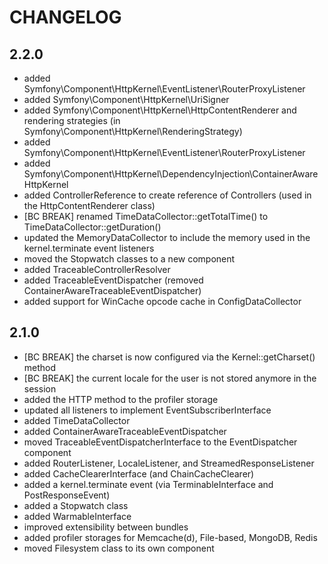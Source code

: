 CHANGELOG
=========

2.2.0
-----

 * added Symfony\Component\HttpKernel\EventListener\RouterProxyListener
 * added Symfony\Component\HttpKernel\UriSigner
 * added Symfony\Component\HttpKernel\HttpContentRenderer and rendering strategies (in Symfony\Component\HttpKernel\RenderingStrategy)
 * added Symfony\Component\HttpKernel\EventListener\RouterProxyListener
 * added Symfony\Component\HttpKernel\DependencyInjection\ContainerAwareHttpKernel
 * added ControllerReference to create reference of Controllers (used in the HttpContentRenderer class)
 * [BC BREAK] renamed TimeDataCollector::getTotalTime() to
   TimeDataCollector::getDuration()
 * updated the MemoryDataCollector to include the memory used in the 
   kernel.terminate event listeners
 * moved the Stopwatch classes to a new component
 * added TraceableControllerResolver
 * added TraceableEventDispatcher (removed ContainerAwareTraceableEventDispatcher)
 * added support for WinCache opcode cache in ConfigDataCollector

2.1.0
-----

 * [BC BREAK] the charset is now configured via the Kernel::getCharset() method
 * [BC BREAK] the current locale for the user is not stored anymore in the session
 * added the HTTP method to the profiler storage
 * updated all listeners to implement EventSubscriberInterface
 * added TimeDataCollector
 * added ContainerAwareTraceableEventDispatcher
 * moved TraceableEventDispatcherInterface to the EventDispatcher component
 * added RouterListener, LocaleListener, and StreamedResponseListener
 * added CacheClearerInterface (and ChainCacheClearer)
 * added a kernel.terminate event (via TerminableInterface and PostResponseEvent)
 * added a Stopwatch class
 * added WarmableInterface
 * improved extensibility between bundles
 * added profiler storages for Memcache(d), File-based, MongoDB, Redis
 * moved Filesystem class to its own component

